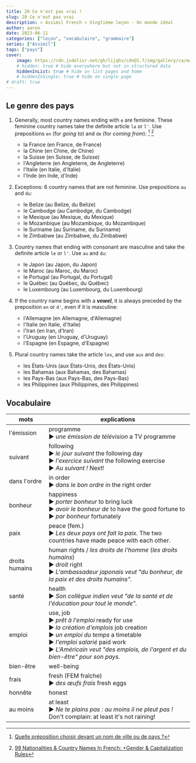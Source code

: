 ```yaml
---
title: 20 Ce n'est pas vrai !
slug: 20 Ce n'est pas vrai
description: « Assimil French » Vingtième leçon - Un monde idéal
author: aaron
date: 2023-06-11
categories: ["leçon", "vocabulaire", "grammaire"]
series: ["Assimil"]
tags: ["pays"]
cover: 
    image: https://cdn.jsdelivr.net/gh/lijqhs/cdn@1.7/img/gallery/ca/mark-koch-KiRlN3jjVNU-unsplash.jpg
    # hidden: true # hide everywhere but not in structured data
    hiddenInList: true # hide on list pages and home
    # hiddenInSingle: true # hide on single page
# draft: true
---
```


## Le genre des pays

1. Generally, most country names ending with `e` are feminine. These feminine country names take the definite article `la` or `l'`. Use prepositions `en` (for *going to*) and `de` (for *coming from*): [^1] [^2]
   - la France (en France, de France)
   - la Chine (en Chine, de Chine)
   - la Suisse (en Suisse, de Suisse)
   - l'Angleterre (en Angleterre, de Angleterre)
   - l'Italie (en Italie, d'Italie)
   - l'Inde (en Inde, d'Inde)

2. Exceptions: 6 country names that are not feminine. Use prepositions `au` and `du`:
   - le Belize (au Belize, du Belize)
   - le Cambodge (au Cambodge, du Cambodge)
   - le Mexique (au Mexique, du Mexique)
   - le Mozambique (au Mozambique, du Mozambique)
   - le Suriname (au Suriname, du Suriname)
   - le Zimbabwe (au Zimbabwe, du Zimbabwe)

3. Country names that ending with consonant are masculine and take the definite article `le` or `l'`. Use `au` and `du`:
   - le Japon (au Japon, du Japon)
   - le Maroc (au Maroc, du Maroc)
   - le Portugal (au Portugal, du Portugal)
   - le Québec (au Québec, du Québec)
   - le Luxembourg (au Luxembourg, du Luxembourg)

4. If the country name begins with a ***vowel***, it is always preceded by the preposition `en` or `d'`, even if it is masculine:
   - l'Allemagne (en Allemagne, d'Allemagne)
   - l'Italie (en Italie, d'Italie)
   - l'Iran (en Iran, d'Iran)
   - l'Uruguay (en Uruguay, d'Uruguay)
   - l'Espagne (en Espagne, d'Espagne)

5. Plural country names take the article `les`, and use `aux` and `des`:
   - les États-Unis (aux États-Unis, des États-Unis)
   - les Bahamas (aux Bahamas, des Bahamas)
   - les Pays-Bas (aux Pays-Bas, des Pays-Bas)
   - les Philippines (aux Philippines, des Philippines)

[^1]: [Quelle préposition choisir devant un nom de ville ou de pays ?](https://www.francaisauthentique.com/prepositions-devant-noms-ville-pays/)
[^2]: [99 Nationalities & Country Names In French: +Gender & Capitalization Rules](https://www.annieandre.com/nationalities-in-french-country-names-gender/)

## Vocabulaire

| mots | explications |
| ---- | ---- | 
| l'émission | programme </br> ▶︎ *une émission de télévision* a TV programme |
| suivant | following </br> ▶︎ *le jour suivant* the following day </br> ▶︎ *l'exercice suivant* the following exercise </br> ▶︎ *Au suivant !* Next! |
| dans l'ordre | in order </br> ▶︎ *dans le bon ordre* in the right order |
| bonheur | happiness </br> ▶︎ *porter bonheur* to bring luck </br> ▶︎ *avoir le bonheur de* to have the good fortune to </br> ▶︎ *par bonheur* fortunately |
| paix | peace (fem.) </br> ▶︎ *Les deux pays ont fait la paix.* The two countries have made peace with each other. |
| droits humains | human rights / *les droits de l'homme* (*les droits humains*) </br> ▶︎ *droit* right </br> ▶︎ *L'ambassadeur japonais veut "du bonheur, de la paix et des droits humains".* |
| santé | health </br> ▶︎ *Son collègue indien veut "de la santé et de l'éducation pour tout le monde".* |
| emploi | use, job </br> ▶︎ *prêt à l'emploi* ready for use </br> ▶︎ *la création d'emplois* job creation </br> ▶︎ *un emploi du temps* a timetable </br> ▶︎ *l'emploi salarié* paid work </br> ▶︎ *L'Américain veut "des emplois, de l'argent et du bien-être" pour son pays.* |
| bien-être | well-being |
| frais | fresh (FEM fraîche) </br> ▶︎ *des œufs frais* fresh eggs | 
| honnête | honest |
| au moins | at least </br> ▶︎ *Ne te plains pas : au moins il ne pleut pas !* Don't complain: at least it's not raining! |